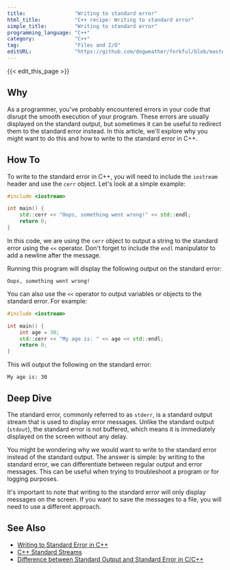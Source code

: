 ```yaml
---
title:                "Writing to standard error"
html_title:           "C++ recipe: Writing to standard error"
simple_title:         "Writing to standard error"
programming_language: "C++"
category:             "C++"
tag:                  "Files and I/O"
editURL:              "https://github.com/dogweather/forkful/blob/master/content/en/cpp/writing-to-standard-error.md"
---
```


{{< edit_this_page >}}

## Why

As a programmer, you've probably encountered errors in your code that disrupt the smooth execution of your program. These errors are usually displayed on the standard output, but sometimes it can be useful to redirect them to the standard error instead. In this article, we'll explore why you might want to do this and how to write to the standard error in C++.

## How To

To write to the standard error in C++, you will need to include the `iostream` header and use the `cerr` object. Let's look at a simple example:

```C++
#include <iostream>

int main() {
    std::cerr << "Oops, something went wrong!" << std::endl;
    return 0;
}
```

In this code, we are using the `cerr` object to output a string to the standard error using the `<<` operator. Don't forget to include the `endl` manipulator to add a newline after the message.

Running this program will display the following output on the standard error:

```
Oops, something went wrong!
```

You can also use the `<<` operator to output variables or objects to the standard error. For example:

```C++
#include <iostream>

int main() {
    int age = 30;
    std::cerr << "My age is: " << age << std::endl;
    return 0;
}
```

This will output the following on the standard error:

```
My age is: 30
```

## Deep Dive

The standard error, commonly referred to as `stderr`, is a standard output stream that is used to display error messages. Unlike the standard output (`stdout`), the standard error is not buffered, which means it is immediately displayed on the screen without any delay.

You might be wondering why we would want to write to the standard error instead of the standard output. The answer is simple: by writing to the standard error, we can differentiate between regular output and error messages. This can be useful when trying to troubleshoot a program or for logging purposes.

It's important to note that writing to the standard error will only display messages on the screen. If you want to save the messages to a file, you will need to use a different approach.

## See Also

- [Writing to Standard Error in C++](https://www.geeksforgeeks.org/g-fact-33-writes-standard-error-c/)
- [C++ Standard Streams](https://www.tutorialspoint.com/cplusplus/cpp_standard_streams.htm)
- [Difference between Standard Output and Standard Error in C/C++](https://www.geeksforgeeks.org/difference-stdout-stderr/)